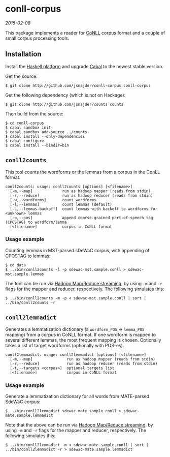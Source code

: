 # conll-corpus

*2015-02-08*

This package implements a reader for [CoNLL](http://ilk.uvt.nl/conll/) corpus
format and a couple of small corpus processing tools.

## Installation

Install the [Haskell platform](https://www.haskell.org/platform/) and upgrade
[Cabal](https://www.haskell.org/cabal/download.html) to the newest stable
version.

Get the source:

```
$ git clone http://github.com/jsnajder/conll-corpus conll-corpus
```

Get the following dependency (which is not on Hackage):

```
$ git clone http://github.com/jsnajder/counts counts
```

Then build from the source:

```
$ cd conll-corpus
$ cabal sandbox init
$ cabal sandbox add-source ../counts
$ cabal install --only-dependencies
$ cabal configure
$ cabal install --bindir=bin
```

## `conll2counts`

This tool counts the wordforms or the lemmas from a corpus in the ConLL
format.

```
conll2counts: usage: conll2counts [options] [<filename>]
  [-m,--map]             run as hadoop mapper (reads from stdin)
  [-r,--reduce]          run as hadoop reducer (reads from stdin)
  [-w,--wordforms]       count wordforms
  [-l,--lemmas]          count lemmas (default)
  [-L,--lemmas-backoff]  count lemmas with backoff to wordforms for <unknown> lemmas
  [-p,--pos]             append coarse-grained part-of-speech tag (CPOSTAG) to wordform/lemma
  [<filename>]           corpus in CoNLL format
```

### Usage example

Counting lemmas in MST-parsed sDeWaC corpus, with appending of CPOSTAG to
lemmas:

```
$ cd data
$ ../bin/conll2counts -l -p sdewac-mst.sample.conll > sdewac-mst.sample.lemmas
```

The tool can be run via [Hadoop Map/Reduce
streaming](http://hadoop.apache.org/docs/r1.2.1/streaming.html#Hadoop+Streaming),
by using `-m` and `-r` flags for the mapper and reducer, respectively. The
following simulates this:

```
$ ../bin/conll2counts -m -p < sdewac-mst.sample.conll | sort | ../bin/conll2counts -r
```

## `conll2lemmadict`

Generates a lemmatization dictionary (a `wordform_POS` => `lemma_POS` mapping)
from a corpus in CoNLL format. If one wordform is mapped to several different
lemmas, the most frequent mapping is chosen. Optionally takes a list of target
wordforms (optionally with POS-es).

```
conll2lemmadict: usage: conll2lemmadict [options] [<filename>]
  [-m,--map]               run as hadoop mapper (reads from stdin)
  [-r,--reduce]            run as hadoop reducer (reads from stdin)
  [-t,--targets <corpus>]  optional targets list
  [<filename>]             corpus in CoNLL format
```

### Usage example

Generate a lemmatization dictionary for all words from MATE-parsed SdeWaC
corpus:

```
$ ../bin/conll2lemmadict sdewac-mate.sample.conll > sdewac-mate.sample.lemmadict
```

Note that the above can be run via [Hadoop Map/Reduce
streaming](http://hadoop.apache.org/docs/r1.2.1/streaming.html#Hadoop+Streaming),
by using `-m` and `-r` flags for the mapper and reducer, respectively. The
following simulates this:

```
$ ../bin/conll2lemmadict -m < sdewac-mate.sample.conll | sort | ../bin/conll2lemmadict -r > sdewac-mate.sample.lemmadict
```
